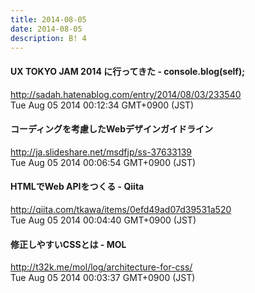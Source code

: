 ```yaml
---
title: 2014-08-05
date: 2014-08-05
description: B! 4
---
```


#### UX TOKYO JAM 2014 に行ってきた - console.blog(self);
http://sadah.hatenablog.com/entry/2014/08/03/233540<br>
Tue Aug 05 2014 00:12:34 GMT+0900 (JST)<br>


#### コーディングを考慮したWebデザインガイドライン
http://ja.slideshare.net/msdfjp/ss-37633139<br>
Tue Aug 05 2014 00:06:54 GMT+0900 (JST)<br>


#### HTMLでWeb APIをつくる - Qiita
http://qiita.com/tkawa/items/0efd49ad07d39531a520<br>
Tue Aug 05 2014 00:04:40 GMT+0900 (JST)<br>


#### 修正しやすいCSSとは - MOL
http://t32k.me/mol/log/architecture-for-css/<br>
Tue Aug 05 2014 00:03:37 GMT+0900 (JST)<br>


